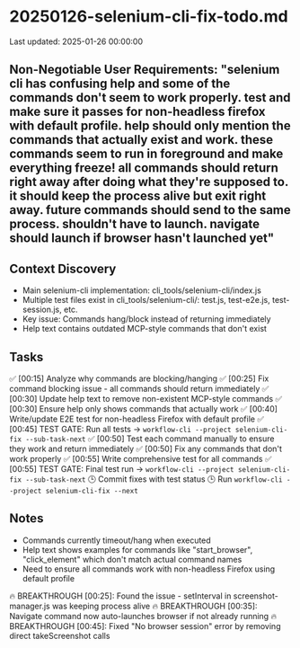 # 20250126-selenium-cli-fix-todo.md
Last updated: 2025-01-26 00:00:00

## Non-Negotiable User Requirements: "selenium cli has confusing help and some of the commands don't seem to work properly. test and make sure it passes for non-headless firefox with default profile. help should only mention the commands that actually exist and work. these commands seem to run in foreground and make everything freeze! all commands should return right away after doing what they're supposed to. it should keep the process alive but exit right away. future commands should send to the same process. shouldn't have to launch. navigate should launch if browser hasn't launched yet"

## Context Discovery
- Main selenium-cli implementation: cli_tools/selenium-cli/index.js
- Multiple test files exist in cli_tools/selenium-cli/: test.js, test-e2e.js, test-session.js, etc.
- Key issue: Commands hang/block instead of returning immediately
- Help text contains outdated MCP-style commands that don't exist

## Tasks
✅ [00:15] Analyze why commands are blocking/hanging
✅ [00:25] Fix command blocking issue - all commands should return immediately
✅ [00:30] Update help text to remove non-existent MCP-style commands
✅ [00:30] Ensure help only shows commands that actually work
✅ [00:40] Write/update E2E test for non-headless Firefox with default profile
✅ [00:45] TEST GATE: Run all tests → `workflow-cli --project selenium-cli-fix --sub-task-next`
✅ [00:50] Test each command manually to ensure they work and return immediately
✅ [00:50] Fix any commands that don't work properly
✅ [00:55] Write comprehensive test for all commands
✅ [00:55] TEST GATE: Final test run → `workflow-cli --project selenium-cli-fix --sub-task-next`
🕒 Commit fixes with test status
🕒 Run `workflow-cli --project selenium-cli-fix --next`

## Notes
- Commands currently timeout/hang when executed
- Help text shows examples for commands like "start_browser", "click_element" which don't match actual command names
- Need to ensure all commands work with non-headless Firefox using default profile

🔥 BREAKTHROUGH [00:25]: Found the issue - setInterval in screenshot-manager.js was keeping process alive
🔥 BREAKTHROUGH [00:35]: Navigate command now auto-launches browser if not already running
🔥 BREAKTHROUGH [00:45]: Fixed "No browser session" error by removing direct takeScreenshot calls